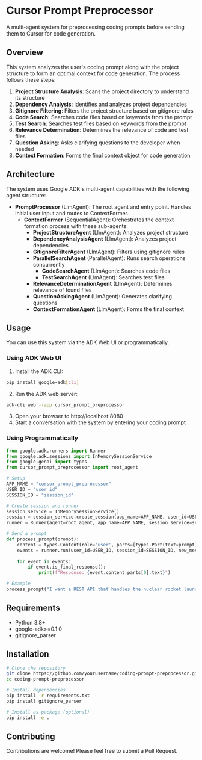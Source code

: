 # Cursor Prompt Preprocessor

A multi-agent system for preprocessing coding prompts before sending them to Cursor for code generation.

## Overview

This system analyzes the user's coding prompt along with the project structure to form an optimal context for code generation. The process follows these steps:

1. **Project Structure Analysis**: Scans the project directory to understand its structure
2. **Dependency Analysis**: Identifies and analyzes project dependencies
3. **Gitignore Filtering**: Filters the project structure based on gitignore rules
4. **Code Search**: Searches code files based on keywords from the prompt
5. **Test Search**: Searches test files based on keywords from the prompt
6. **Relevance Determination**: Determines the relevance of code and test files
7. **Question Asking**: Asks clarifying questions to the developer when needed
8. **Context Formation**: Forms the final context object for code generation

## Architecture

The system uses Google ADK's multi-agent capabilities with the following agent structure:

- **PromptProcessor** (LlmAgent): The root agent and entry point. Handles initial user input and routes to ContextFormer.
  - **ContextFormer** (SequentialAgent): Orchestrates the context formation process with these sub-agents:
    - **ProjectStructureAgent** (LlmAgent): Analyzes project structure
    - **DependencyAnalysisAgent** (LlmAgent): Analyzes project dependencies
    - **GitignoreFilterAgent** (LlmAgent): Filters using gitignore rules
    - **ParallelSearchAgent** (ParallelAgent): Runs search operations concurrently
      - **CodeSearchAgent** (LlmAgent): Searches code files
      - **TestSearchAgent** (LlmAgent): Searches test files
    - **RelevanceDeterminationAgent** (LlmAgent): Determines relevance of found files
    - **QuestionAskingAgent** (LlmAgent): Generates clarifying questions
    - **ContextFormationAgent** (LlmAgent): Forms the final context

## Usage

You can use this system via the ADK Web UI or programmatically.

### Using ADK Web UI

1. Install the ADK CLI:

```bash
pip install google-adk[cli]
```

2. Run the ADK web server:

```bash
adk-cli web --app cursor_prompt_preprocessor
```

3. Open your browser to http://localhost:8080
4. Start a conversation with the system by entering your coding prompt

### Using Programmatically

```python
from google.adk.runners import Runner
from google.adk.sessions import InMemorySessionService
from google.genai import types
from cursor_prompt_preprocessor import root_agent

# Setup
APP_NAME = "cursor_prompt_preprocessor"
USER_ID = "user_id"
SESSION_ID = "session_id"

# Create session and runner
session_service = InMemorySessionService()
session = session_service.create_session(app_name=APP_NAME, user_id=USER_ID, session_id=SESSION_ID)
runner = Runner(agent=root_agent, app_name=APP_NAME, session_service=session_service)

# Send a prompt
def process_prompt(prompt):
    content = types.Content(role='user', parts=[types.Part(text=prompt)])
    events = runner.run(user_id=USER_ID, session_id=SESSION_ID, new_message=content)
    
    for event in events:
        if event.is_final_response():
            print(f"Response: {event.content.parts[0].text}")

# Example
process_prompt("I want a REST API that handles the nuclear rocket launch")
```

## Requirements

- Python 3.8+
- google-adk>=0.1.0
- gitignore_parser

## Installation

```bash
# Clone the repository
git clone https://github.com/yourusername/coding-prompt-preprocessor.git
cd coding-prompt-preprocessor

# Install dependencies
pip install -r requirements.txt
pip install gitignore_parser

# Install as package (optional)
pip install -e .
```

## Contributing

Contributions are welcome! Please feel free to submit a Pull Request. 
